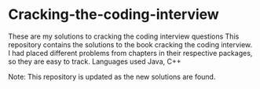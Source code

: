 # Cracking-the-coding-interview
These are my solutions to cracking the coding interview questions
This repository contains the solutions to the book cracking the coding interview. 
I had placed different problems from chapters in their respective packages, so they are easy to track. 
Languages used Java, C++

Note: This repository is updated as the new solutions are found.
